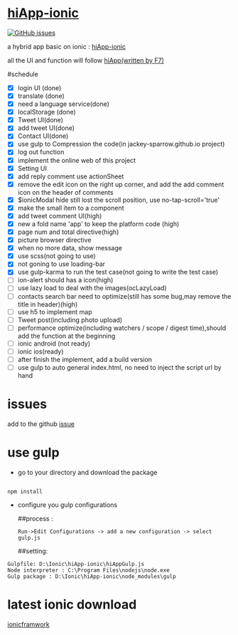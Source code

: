 # [hiApp-ionic](http://jackey-sparrow.github.io/)

[![GitHub issues](https://img.shields.io/github/issues/Jackey-Sparrow/hiApp-ionic.svg?style=flat-square)](https://github.com/Jackey-Sparrow/hiApp-ionic/issues)

a hybrid app basic on ionic : [hiApp-ionic](http://jackey-sparrow.github.io/)

all the UI and function will follow [hiApp(written by F7)](http://hi.dearb.me/)

#schedule

- [x] login UI (done)
- [x] translate (done)
- [x] need a language service(done)
- [x] localStorage (done)
- [x] Tweet UI(done)
- [x] add tweet UI(done)
- [x] Contact UI(done)
- [x] use gulp to Compression the code(in jackey-sparrow.github.io project)
- [x] log out function
- [x] implement the online web of this project
- [x] Setting UI
- [x] add reply comment use actionSheet
- [x] remove the edit icon on the right up corner, and add the add comment icon on the header of comments
- [x] $ionicModal hide still lost the scroll position, use no-tap-scroll='true'
- [x] make the small item to a component
- [x] add tweet comment UI(high)
- [x] new a fold name 'app' to keep the platform code (high)
- [x] page num and total directive(high)
- [x] picture browser directive
- [x] when no more data, show message
- [x] use scss(not going to use)
- [x] not goning to use loading-bar
- [x] use gulp-karma to run the test case(not going to write the test case)
- [ ] ion-alert should has a icon(high)
- [ ] use lazy load to deal with the images(ocLazyLoad)
- [ ] contacts search bar need to optimize(still has some bug,may remove the title in header)(high)
- [ ] use h5 to implement map
- [ ] Tweet post(including photo upload)
- [ ] performance optimize(including watchers / scope / digest time),should add the function at the beginning
- [ ] ionic android (not ready)
- [ ] ionic ios(ready)
- [ ] after finish the implement, add a build version
- [ ] use gulp to auto general index.html, no need to inject the script url by hand

# issues

add to the github [issue](https://github.com/Jackey-Sparrow/hiApp-ionic/issues)


# use gulp
- go to your directory and download the package

```

npm install

```

- configure you gulp configurations

  ##process :

  ```
  Run->Edit Configurations -> add a new configuration -> select gulp.js
  ```


  ##setting:


 ```
 Gulpfile: D:\Ionic\hiApp-ionic\hiAppGulp.js
 Node interpreter : C:\Program Files\nodejs\node.exe
 Gulp package : D:\Ionic\hiApp-ionic\node_modules\gulp
 ```
 
 
 # latest ionic download 
 
 [ionicframwork](http://code.ionicframework.com/#)
